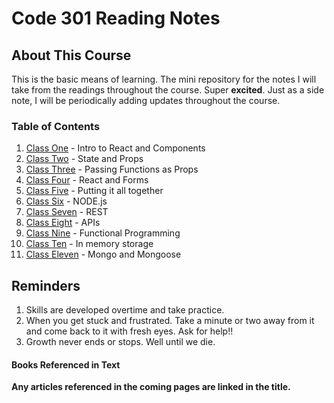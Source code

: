 # Code 301 Reading Notes

## About This Course

This is the basic means of learning. The mini repository for the notes I will take from the readings throughout the course. Super **excited**. Just as a side note, I will be periodically adding updates throughout the course.

### Table of Contents

1. [Class One](class-01.md) - Intro to React and Components
1. [Class Two](class-02.md) - State and Props
1. [Class Three](class-03.md) - Passing Functions as Props
1. [Class Four](class-04.md) - React and Forms
1. [Class Five](class-05.md) - Putting it all together
1. [Class Six](class-06.md) - NODE.js
1. [Class Seven](class-07.md) - REST
1. [Class Eight](class-08.md) - APIs
1. [Class Nine](class-09.md) - Functional Programming
1. [Class Ten](class-10.md) - In memory storage
1. [Class Eleven](class-11.md) - Mongo and Mongoose
 
 <!-- 1. [Class Twelve](class-12.md) - Chart.js and ```<canvas>```
1. [Class Thirteen](class-13.md) - Persistent Storage
1. [Class Fourteen A/B](class-14.md) - Google Lessons and CSS Tips and Tricks  -->

## Reminders

1. Skills are developed overtime and take practice.
1. When you get stuck and frustrated. Take a minute or two away from it and come back to it with fresh eyes. Ask for help!!
1. Growth never ends or stops. Well until we die.  

#### Books Referenced in Text

<!-- The two books used for the readings are:
* HTML & CSS by Jon Duckett
* Javascript & JQuery by John Duckett -->

**Any articles referenced in the coming pages are linked in the title.**